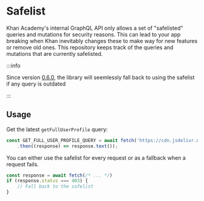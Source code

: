 # Safelist

Khan Academy's internal GraphQL API only allows a set of "safelisted" queries and mutations for security reasons. This can lead to your app breaking when Khan inevitably changes these to make way for new features or remove old ones. This repository keeps track of the queries and mutations that are currently safelisted.

:::info

Since version [0.6.0](https://github.com/bhavjitChauhan/khan-api/releases/tag/v0.6.0), the library will seemlessly fall back to using the safelist if any query is outdated

:::

## Usage

Get the latest `getFullUserProfile` query:

```js
const GET_FULL_USER_PROFILE_QUERY = await fetch('https://cdn.jsdelivr.net/gh/bhavjitChauhan/khan-api@safelist/query/getFullUserProfile')
    .then((response) => response.text());
```

You can either use the safelist for every request or as a fallback when a request fails.

```js
const response = await fetch(/* ... */)
if (response.status === 403) {
    // Fall back to the safelist
}
```
